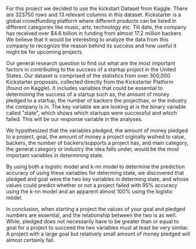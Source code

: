 For this project we decided to use the kickstart Dataset from Kaggle. There are 323750 rows and 13 relevant columns in this dataset. Kickstarter is a global crowdfunding platform where different products can be listed in different categories like music, arts, technology etc. Till date, the company has received over $4.6 billion in funding from almost 17.2 million backers. We believe that it would be interesting to analyze the data from this company to recognize the reason behind its success and how useful it might be for upcoming projects.

Our general research question to find out what are the most important factors in contributing to the success of a startup project in the United States. Our dataset is comprised of the statistics from over 300,000 Kickstarter proposals, collected directly from the Kickstarter Platform (found on Kaggle). It includes variables that could be essential to determining the success of a startup such as, the amount of money pledged to a startup, the number of backers the projecthas, or the industry the company is in. The key variable we are looking at is the binary variable called "state", which shows which startups were successful and which failed. This will be our response variable in the analyses.

We hypothesized that the variables pledged, the amount of money pledged to a project, goal, the amount of money a project orginally wsihed to raise, backers, the number of backers/supports a project has, and main category, the general category or industry the idea falls under, would be the most important variables in determining state.

 By using both a logistic model and k-nn model to determine the prediction accuracy of using these variables for determing state, we discovered that pledged and goal were the two key variables in determing state, and whose values could predict whether or not a project failed with 95% accuracy using the k-nn model and an apparent almost 100% using the logistic model.
 
 In conclusion, when starting a project the values of your goal and pledged numbers are essential, and the relationship between the two is as well. While, pledged does not necessarily have to be greater than or equal to goal for a project to succeed the two variables must at least be very similar. A project with a large goal but relatively small amount of money pledged will almost certainly fail. 
